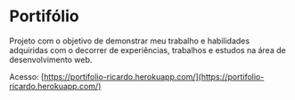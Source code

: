 # Portifólio

Projeto com o objetivo de demonstrar meu trabalho e habilidades adquiridas com o decorrer de experiências, trabalhos e estudos na área de desenvolvimento web.

Acesso: [https://portifolio-ricardo.herokuapp.com/](https://portifolio-ricardo.herokuapp.com/)
